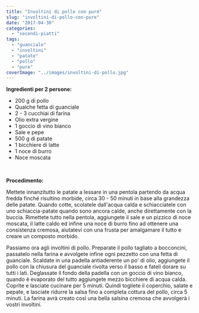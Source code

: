 ```yaml
---
title: "Involtini di pollo con puré"
slug: "involtini-di-pollo-con-pure"
date: "2017-04-30"
categories: 
  - "secondi-piatti"
tags: 
  - "guanciale"
  - "involtini"
  - "patate"
  - "pollo"
  - "pure"
coverImage: "../images/involtini-di-pollo.jpg"
---
```


**Ingredienti per 2 persone:**

- 200 g di pollo
- Qualche fetta di guanciale
- 2 - 3 cucchiai di farina
- Olio extra vergine
- 1 goccio di vino bianco
- Sale e pepe
- 500 g di patate
- 1 bicchiere di latte
- 1 noce di burro
- Noce moscata

 

**Procedimento:**

Mettete innanzitutto le patate a lessare in una pentola partendo da acqua fredda finché risultino morbide, circa 30 - 50 minuti in base alla grandezza delle patate. Quando cotte, scolatele dall'acqua calda e schiacciatele con uno schiaccia-patate quando sono ancora calde, anche direttamente con la buccia. Rimettete tutto nella pentola, aggiungete il sale e un pizzico di noce moscata, il latte caldo ed infine una noce di burro fino ad ottenere una consistenza cremosa, aiutatevi con una frusta per amalgamare il tutto e creare un composto morbido.

Passiamo ora agli involtini di pollo. Preparate il pollo tagliato a bocconcini, passatelo nella farina e avvolgete infine ogni pezzetto con una fetta di guanciale. Scaldate in una padella antiaderente un po' di olio, aggiungete il pollo con la chiusura del guanciale rivolta verso il basso e fateli dorare su tutti i lati. Deglassate il fondo della padella con un goccio di vino bianco, quando è evaporato del tutto aggiungete mezzo bicchiere di acqua calda. Coprite e lasciate cucinare per 5 minuti. Quindi togliete il coperchio, salate e pepate, e lasciate ridurre la salsa fino a completa cottura del pollo, circa 5 minuti. La farina avrà creato così una bella salsina cremosa che avvolgerà i vostri involtini.

